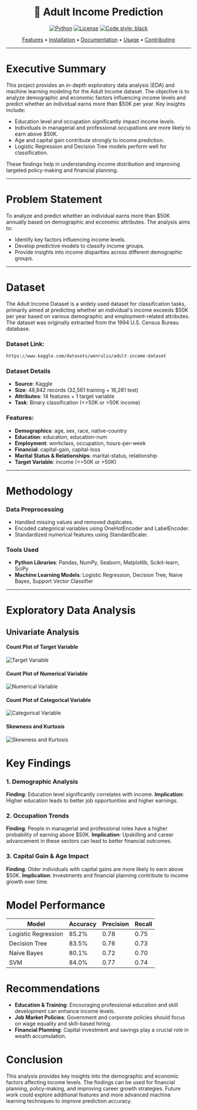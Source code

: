 <div align="center">

# 🤖 **Adult Income Prediction**

[![Python](https://img.shields.io/badge/Python-3.10+-blue.svg)](https://www.python.org/downloads/)
[![License](https://img.shields.io/badge/License-MIT-green.svg)](LICENSE)
[![Code style: black](https://img.shields.io/badge/code%20style-black-000000.svg)](https://github.com/psf/black)

[Features](#features) • [Installation](#installation) • [Documentation](#documentation) • [Usage](#usage) • [Contributing](#contributing)

</div>

---

# **Executive Summary**
This project provides an in-depth exploratory data analysis (EDA) and machine learning modeling for the Adult Income dataset. The objective is to analyze demographic and economic factors influencing income levels and predict whether an individual earns more than $50K per year. Key insights include:

- Education level and occupation significantly impact income levels.
- Individuals in managerial and professional occupations are more likely to earn above $50K.
- Age and capital gain contribute strongly to income prediction.
- Logistic Regression and Decision Tree models perform well for classification.

These findings help in understanding income distribution and improving targeted policy-making and financial planning.

---

# **Problem Statement**
To analyze and predict whether an individual earns more than $50K annually based on demographic and economic attributes. The analysis aims to:

- Identify key factors influencing income levels.
- Develop predictive models to classify income groups.
- Provide insights into income disparities across different demographic groups.
---

# **Dataset**
The Adult Income Dataset is a widely used dataset for classification tasks, primarily aimed at predicting whether an individual's income exceeds $50K per year based on various demographic and employment-related attributes. The dataset was originally extracted from the 1994 U.S. Census Bureau database.

### Dataset Link:
```bash
https://www.kaggle.com/datasets/wenruliu/adult-income-dataset
```
### Dataset Details
- **Source**: Kaggle
- **Size**: 48,842 records (32,561 training + 16,281 test)
- **Attributes**: 14 features + 1 target variable
- **Task**: Binary classification (<=50K or >50K income)

### Features:
- **Demographics**: age, sex, race, native-country
- **Education**: education, education-num
- **Employment**: workclass, occupation, hours-per-week
- **Financial**: capital-gain, capital-loss
- **Marital Status & Relationships**: marital-status, relationship
- **Target Variable**: income (<=50K or >50K)
---

# **Methodology**
### Data Preprocessing
- Handled missing values and removed duplicates.
- Encoded categorical variables using OneHotEncoder and LabelEncoder.
- Standardized numerical features using StandardScaler.

### Tools Used
- **Python Libraries**: Pandas, NumPy, Seaborn, Matplotlib, Scikit-learn, SciPy
- **Machine Learning Models**: Logistic Regression, Decision Tree, Naive Bayes, Support Vector Classifier
---

# **Exploratory Data Analysis**

## **Univariate Analysis**

#### Count Plot of Target Variable
![Target Variable](results/Count_Plot_of_Target_Variable.png)

#### Count Plot of Numerical Variable
![Numerical Variable](results/Count_plot_of_numerical_variables.png)

#### Count Plot of Categorical Variable
![Categorical Variable](results/Count_plot_of_categorical_variables.png)

#### Skewness and Kurtosis
![Skewness and Kurtosis](results/Skewness_and_Kurtosis.png)

# Key Findings
### 1. Demographic Analysis
**Finding**: Education level significantly correlates with income.
**Implication**: Higher education leads to better job opportunities and higher earnings.

### 2. Occupation Trends
**Finding**: People in managerial and professional roles have a higher probability of earning above $50K.
**Implication**: Upskilling and career advancement in these sectors can lead to better financial outcomes.

### 3. Capital Gain & Age Impact
**Finding**: Older individuals with capital gains are more likely to earn above $50K.
**Implication**: Investments and financial planning contribute to income growth over time.

# Model Performance
| Model                 | Accuracy  | Precision | Recall |
|----------------------|-----------|-----------|--------|
| Logistic Regression  | 85.2%     | 0.78      | 0.75   |
| Decision Tree        | 83.5%     | 0.76      | 0.73   |
| Naive Bayes          | 80.1%     | 0.72      | 0.70   |
| SVM                  | 84.0%     | 0.77      | 0.74   |

# Recommendations
- **Education & Training**: Encouraging professional education and skill development can enhance income levels.
- **Job Market Policies**: Government and corporate policies should focus on wage equality and skill-based hiring.
- **Financial Planning**: Capital investment and savings play a crucial role in wealth accumulation.

# Conclusion
This analysis provides key insights into the demographic and economic factors affecting income levels. The findings can be used for financial planning, policy-making, and improving career growth strategies. Future work could explore additional features and more advanced machine learning techniques to improve prediction accuracy.

